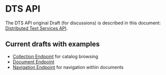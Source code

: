 # DTS API

The DTS API original Draft (for discussions) is described in this document: [Distributed Text Services API](distributed-text-services-api.md).

## Current drafts with examples

- [Collection Endpoint](Collection-Endpoint.md) for catalog browsing
- [Document Endpoint](Document-Endpoint.md)
- [Navigation Endpoint](Navigation-Endpoint.md) for navigation within documents
